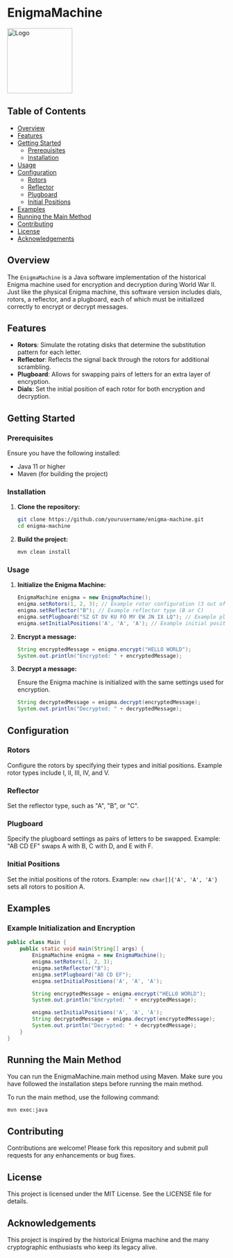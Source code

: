 # EnigmaMachine
<img src="https://github.com/SecureNetWizard/enigma-machine/assets/166327546/9d22d69d-8d16-45ed-906e-d14e4c52c2b3)" alt="Logo" width="150" height="150">

## Table of Contents

- [Overview](#overview)
- [Features](#features)
- [Getting Started](#getting-started)
  - [Prerequisites](#prerequisites)
  - [Installation](#installation)
- [Usage](#usage)
- [Configuration](#configuration)
  - [Rotors](#rotors)
  - [Reflector](#reflector)
  - [Plugboard](#plugboard)
  - [Initial Positions](#initial-positions)
- [Examples](#examples)
- [Running the Main Method](#running-the-main-method)
- [Contributing](#contributing)
- [License](#license)
- [Acknowledgements](#acknowledgements)

## Overview

The `EnigmaMachine` is a Java software implementation of the historical Enigma machine used for encryption and decryption during World War II. Just like the physical Enigma machine, this software version includes dials, rotors, a reflector, and a plugboard, each of which must be initialized correctly to encrypt or decrypt messages.

## Features

- **Rotors**: Simulate the rotating disks that determine the substitution pattern for each letter.
- **Reflector**: Reflects the signal back through the rotors for additional scrambling.
- **Plugboard**: Allows for swapping pairs of letters for an extra layer of encryption.
- **Dials**: Set the initial position of each rotor for both encryption and decryption.

## Getting Started

### Prerequisites

Ensure you have the following installed:

- Java 11 or higher
- Maven (for building the project)

### Installation

1. **Clone the repository:**
    ```sh
    git clone https://github.com/yourusername/enigma-machine.git
    cd enigma-machine
    ```

2. **Build the project:**
    ```sh
    mvn clean install
    ```

### Usage

1. **Initialize the Enigma Machine:**

    ```java
    EnigmaMachine enigma = new EnigmaMachine();
    enigma.setRotors(1, 2, 3); // Example rotor configuration (3 out of 5)
    enigma.setReflector("B"); // Example reflector type (B or C)
    enigma.setPlugboard("SZ GT DV KU FO MY EW JN IX LQ"); // Example plugboard settings (10 letter pairs)
    enigma.setInitialPositions('A', 'A', 'A'); // Example initial positions
    ```

2. **Encrypt a message:**

    ```java
    String encryptedMessage = enigma.encrypt("HELLO WORLD");
    System.out.println("Encrypted: " + encryptedMessage);
    ```

3. **Decrypt a message:**

    Ensure the Enigma machine is initialized with the same settings used for encryption.

    ```java
    String decryptedMessage = enigma.decrypt(encryptedMessage);
    System.out.println("Decrypted: " + decryptedMessage);
    ```

## Configuration

### Rotors

Configure the rotors by specifying their types and initial positions. Example rotor types include I, II, III, IV, and V.

### Reflector

Set the reflector type, such as "A", "B", or "C".

### Plugboard

Specify the plugboard settings as pairs of letters to be swapped. Example: "AB CD EF" swaps A with B, C with D, and E with F.

### Initial Positions

Set the initial positions of the rotors. Example: `new char[]{'A', 'A', 'A'}` sets all rotors to position A.

## Examples

### Example Initialization and Encryption

```java
public class Main {
    public static void main(String[] args) {
        EnigmaMachine enigma = new EnigmaMachine();
        enigma.setRotors(1, 2, 3);
        enigma.setReflector("B");
        enigma.setPlugboard("AB CD EF");
        enigma.setInitialPositions('A', 'A', 'A');

        String encryptedMessage = enigma.encrypt("HELLO WORLD");
        System.out.println("Encrypted: " + encryptedMessage);

        enigma.setInitialPositions('A', 'A', 'A');
        String decryptedMessage = enigma.decrypt(encryptedMessage);
        System.out.println("Decrypted: " + decryptedMessage);
    }
}
```
## Running the Main Method
You can run the EnigmaMachine.main method using Maven. Make sure you have followed the installation steps before running the main method.

To run the main method, use the following command:
```
mvn exec:java
```

## Contributing
Contributions are welcome! Please fork this repository and submit pull requests for any enhancements or bug fixes.

## License
This project is licensed under the MIT License. See the LICENSE file for details.

## Acknowledgements
This project is inspired by the historical Enigma machine and the many cryptographic enthusiasts who keep its legacy alive.
